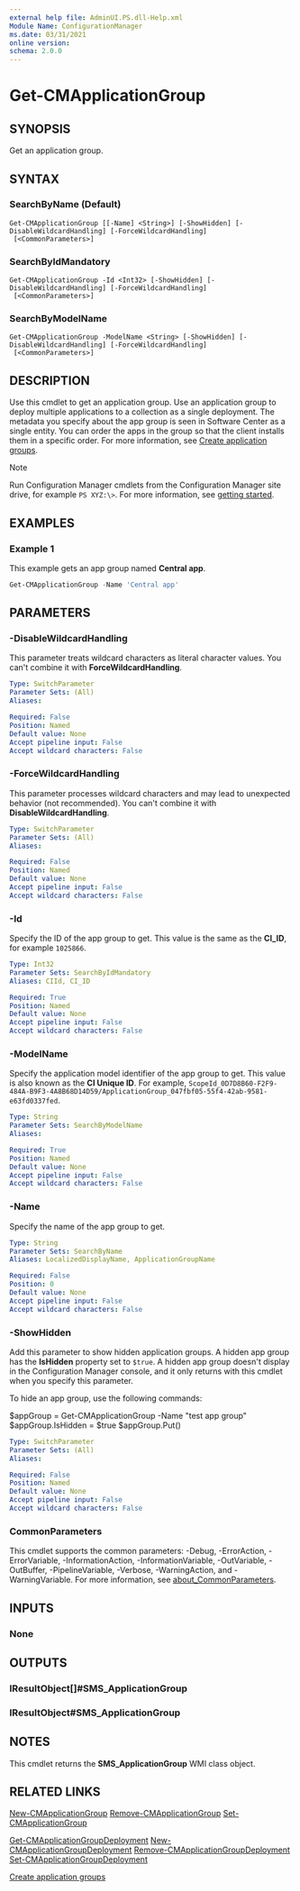 ```yaml
---
external help file: AdminUI.PS.dll-Help.xml
Module Name: ConfigurationManager
ms.date: 03/31/2021
online version:
schema: 2.0.0
---
```


# Get-CMApplicationGroup

## SYNOPSIS

Get an application group.

## SYNTAX

### SearchByName (Default)
```
Get-CMApplicationGroup [[-Name] <String>] [-ShowHidden] [-DisableWildcardHandling] [-ForceWildcardHandling]
 [<CommonParameters>]
```

### SearchByIdMandatory
```
Get-CMApplicationGroup -Id <Int32> [-ShowHidden] [-DisableWildcardHandling] [-ForceWildcardHandling]
 [<CommonParameters>]
```

### SearchByModelName
```
Get-CMApplicationGroup -ModelName <String> [-ShowHidden] [-DisableWildcardHandling] [-ForceWildcardHandling]
 [<CommonParameters>]
```

## DESCRIPTION

Use this cmdlet to get an application group. Use an application group to deploy multiple applications to a collection as a single deployment. The metadata you specify about the app group is seen in Software Center as a single entity. You can order the apps in the group so that the client installs them in a specific order. For more information, see [Create application groups](/mem/configmgr/apps/deploy-use/create-app-groups).

> [!NOTE]
> Run Configuration Manager cmdlets from the Configuration Manager site drive, for example `PS XYZ:\>`. For more information, see [getting started](/powershell/sccm/overview).

## EXAMPLES

### Example 1

This example gets an app group named **Central app**.

```powershell
Get-CMApplicationGroup -Name 'Central app'
```

## PARAMETERS

### -DisableWildcardHandling

This parameter treats wildcard characters as literal character values. You can't combine it with **ForceWildcardHandling**.

```yaml
Type: SwitchParameter
Parameter Sets: (All)
Aliases:

Required: False
Position: Named
Default value: None
Accept pipeline input: False
Accept wildcard characters: False
```

### -ForceWildcardHandling

This parameter processes wildcard characters and may lead to unexpected behavior (not recommended). You can't combine it with **DisableWildcardHandling**.

```yaml
Type: SwitchParameter
Parameter Sets: (All)
Aliases:

Required: False
Position: Named
Default value: None
Accept pipeline input: False
Accept wildcard characters: False
```

### -Id

Specify the ID of the app group to get. This value is the same as the **CI_ID**, for example `1025866`.

```yaml
Type: Int32
Parameter Sets: SearchByIdMandatory
Aliases: CIId, CI_ID

Required: True
Position: Named
Default value: None
Accept pipeline input: False
Accept wildcard characters: False
```

### -ModelName

Specify the application model identifier of the app group to get. This value is also known as the **CI Unique ID**. For example, `ScopeId_0D7D8B60-F2F9-484A-B9F3-4A8B68D14D59/ApplicationGroup_047fbf05-55f4-42ab-9581-e63fd0337fed`.

```yaml
Type: String
Parameter Sets: SearchByModelName
Aliases:

Required: True
Position: Named
Default value: None
Accept pipeline input: False
Accept wildcard characters: False
```

### -Name

Specify the name of the app group to get.

```yaml
Type: String
Parameter Sets: SearchByName
Aliases: LocalizedDisplayName, ApplicationGroupName

Required: False
Position: 0
Default value: None
Accept pipeline input: False
Accept wildcard characters: False
```

### -ShowHidden

Add this parameter to show hidden application groups. A hidden app group has the **IsHidden** property set to `$true`. A hidden app group doesn't display in the Configuration Manager console, and it only returns with this cmdlet when you specify this parameter.

To hide an app group, use the following commands:



$appGroup = Get-CMApplicationGroup -Name "test app group"
$appGroup.IsHidden = $true
$appGroup.Put()

```yaml
Type: SwitchParameter
Parameter Sets: (All)
Aliases:

Required: False
Position: Named
Default value: None
Accept pipeline input: False
Accept wildcard characters: False
```

### CommonParameters
This cmdlet supports the common parameters: -Debug, -ErrorAction, -ErrorVariable, -InformationAction, -InformationVariable, -OutVariable, -OutBuffer, -PipelineVariable, -Verbose, -WarningAction, and -WarningVariable. For more information, see [about_CommonParameters](http://go.microsoft.com/fwlink/?LinkID=113216).

## INPUTS

### None

## OUTPUTS

### IResultObject[]#SMS_ApplicationGroup

### IResultObject#SMS_ApplicationGroup

## NOTES

This cmdlet returns the **SMS_ApplicationGroup** WMI class object.

## RELATED LINKS

[New-CMApplicationGroup](New-CMApplicationGroup.md)
[Remove-CMApplicationGroup](Remove-CMApplicationGroup.md)
[Set-CMApplicationGroup](Set-CMApplicationGroup.md)

[Get-CMApplicationGroupDeployment](Get-CMApplicationGroupDeployment.md)
[New-CMApplicationGroupDeployment](New-CMApplicationGroupDeployment.md)
[Remove-CMApplicationGroupDeployment](Remove-CMApplicationGroupDeployment.md)
[Set-CMApplicationGroupDeployment](Set-CMApplicationGroupDeployment.md)

[Create application groups](/mem/configmgr/apps/deploy-use/create-app-groups)
